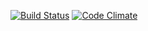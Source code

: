 [![Build Status](https://travis-ci.org/014248120/ratebeer.png)](https://travis-ci.org/014248120/ratebeer)
[![Code Climate](https://codeclimate.com/github/014248120/ratebeer-public.png)](https://codeclimate.com/github/014248120/ratebeer-public)
